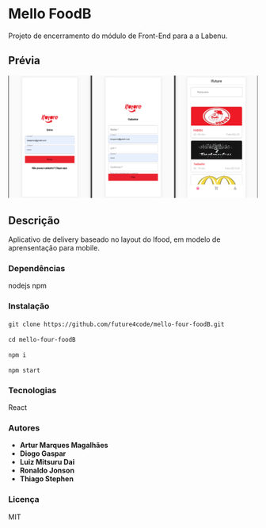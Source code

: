 # Mello FoodB

Projeto de encerramento do módulo de Front-End para a a Labenu.


## Prévia

![](/src/assets/screenshot/screenshot.png)

## Descrição

Aplicativo de delivery baseado no layout do Ifood, em modelo de aprensentação para mobile.

### Dependências

nodejs
npm

### Instalação

```git clone https://github.com/future4code/mello-four-foodB.git ```

```cd mello-four-foodB```

```npm i```

```npm start```

### Tecnologias

React

### Autores

* **Artur Marques Magalhães**
* **Diogo Gaspar**
* **Luiz Mitsuru Dai**
* **Ronaldo Jonson**
* **Thiago Stephen**


### Licença

MIT
